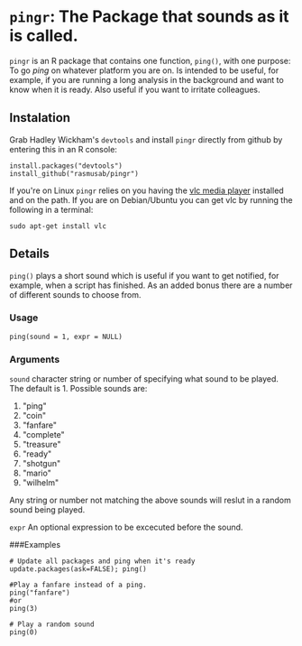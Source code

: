 `pingr`: The Package that sounds as it is called.
========================================================

`pingr` is an R package that contains one function, `ping()`, with one purpose: To go *ping* on whatever platform you are on. Is intended to be useful, for example, if you are running a long analysis in the background and want to know when it is ready. Also useful if you want to irritate colleagues.

Instalation
---------------

Grab Hadley Wickham's `devtools` and install `pingr` directly from github by entering this in an R console:

```
install.packages("devtools")
install_github("rasmusab/pingr")
```

If you're on Linux `pingr` relies on you having the [vlc media player](http://www.videolan.org/vlc/index.html) installed and on the path. If you are on Debian/Ubuntu you can get vlc by running the following in a terminal:

```
sudo apt-get install vlc
```

Details
------------

`ping()` plays a short sound which is useful if you want to get notified, for example, when a script has finished. As an added bonus there are a number of different sounds to choose from.

### Usage

`ping(sound = 1, expr = NULL)`

### Arguments

`sound`  character string or number of specifying what sound to be played. The default is 1. Possible sounds are:

1. "ping"
2. "coin"
3. "fanfare"
4. "complete"
5. "treasure"
6. "ready"
7. "shotgun"
8. "mario"
9. "wilhelm"

Any string or number not matching the above sounds will reslut in a random sound being played.

`expr`	An optional expression to be excecuted before the sound.

###Examples

```
# Update all packages and ping when it's ready
update.packages(ask=FALSE); ping()

#Play a fanfare instead of a ping.
ping("fanfare")
#or
ping(3)

# Play a random sound
ping(0)
```